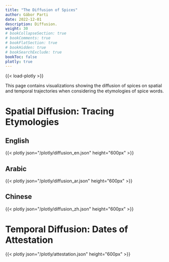 ```yaml
---
title: "The Diffusion of Spices"
author: Gábor Parti
date: 2022-12-01
description: Diffusion.
weight: 30
# bookCollapseSection: true
# bookComments: true
# bookFlatSection: true
# bookHidden: true
# bookSearchExclude: true
bookToc: false
plotly: true
---
```


{{< load-plotly >}}

This page contains visualizations showing the diffusion of spices on spatial and temporal trajectories when considering the etymologies of spice words. 

# Spatial Diffusion: Tracing Etymologies

## English

{{< plotly json="/plotly/diffusion_en.json" height="600px" >}}

## Arabic

{{< plotly json="/plotly/diffusion_ar.json" height="600px" >}}

## Chinese

{{< plotly json="/plotly/diffusion_zh.json" height="600px" >}}

# Temporal Diffusion: Dates of Attestation

{{< plotly json="/plotly/attestation.json" height="600px" >}}